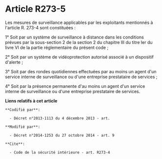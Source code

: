 # Article R273-5

Les mesures de surveillance applicables par les exploitants mentionnés à l'article R. 273-4 sont constituées : 

1° Soit par un système de surveillance à distance dans les conditions prévues par                   la sous-section 2 de la
section 2 du chapitre III du titre Ier du livre VI de la partie réglementaire du présent code ; 

2° Soit par un système de vidéoprotection autorisé associé à un dispositif d'alerte ; 

3° Soit par des rondes quotidiennes effectuées par au moins un agent d'un service interne de surveillance ou d'une entreprise
prestataire de services ; 

4° Soit par la présence permanente d'au moins un agent d'un service interne de surveillance ou d'une entreprise prestataire
de services.

**Liens relatifs à cet article**

	**Codifié par**:

	  - Décret n°2013-1113 du 4 décembre 2013 - art.

	**Modifié par**:

	  - Décret n°2014-1253 du 27 octobre 2014 - art. 9

	**Cite**:

	  - Code de la sécurité intérieure - art. R273-4
